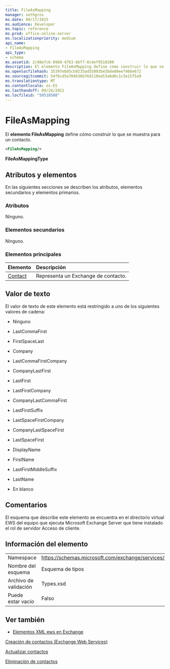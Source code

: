 ```yaml
---
title: FileAsMapping
manager: sethgros
ms.date: 09/17/2015
ms.audience: Developer
ms.topic: reference
ms.prod: office-online-server
ms.localizationpriority: medium
api_name:
- FileAsMapping
api_type:
- schema
ms.assetid: 2c98e7c6-09b0-47b3-bbf7-8c4ef9510280
description: El elemento FileAsMapping define cómo construir lo que se muestra para un contacto.
ms.openlocfilehash: 35397ebd5cb9235ad55093b43bde89eef466e672
ms.sourcegitcommit: 54f6cd5a704b36b76d110ee53a6d6c1c3e15f5a9
ms.translationtype: MT
ms.contentlocale: es-ES
ms.lasthandoff: 09/24/2021
ms.locfileid: "59518508"
---
```

# <a name="fileasmapping"></a>FileAsMapping

El **elemento FileAsMapping** define cómo construir lo que se muestra para un contacto. 
  
```xml
<FileAsMapping/>
```

 **FileAsMappingType**
## <a name="attributes-and-elements"></a>Atributos y elementos

En las siguientes secciones se describen los atributos, elementos secundarios y elementos primarios.
  
### <a name="attributes"></a>Atributos

Ninguno.
  
### <a name="child-elements"></a>Elementos secundarios

Ninguno.
  
### <a name="parent-elements"></a>Elementos principales

|**Elemento**|**Descripción**|
|:-----|:-----|
|[Contact](contact.md) <br/> |Representa un Exchange de contacto.  <br/> |
   
## <a name="text-value"></a>Valor de texto

El valor de texto de este elemento está restringido a uno de los siguientes valores de cadena:
  
- Ninguno
    
- LastCommaFirst
    
- FirstSpaceLast
    
- Company
    
- LastCommaFirstCompany
    
- CompanyLastFirst
    
- LastFirst
    
- LastFirstCompany
    
- CompanyLastCommaFirst
    
- LastFirstSuffix
    
- LastSpaceFirstCompany
    
- CompanyLastSpaceFirst
    
- LastSpaceFirst
    
- DisplayName
    
- FirstName
    
- LastFirstMiddleSuffix
    
- LastName
    
- En blanco
    
## <a name="remarks"></a>Comentarios

El esquema que describe este elemento se encuentra en el directorio virtual EWS del equipo que ejecuta Microsoft Exchange Server que tiene instalado el rol de servidor Acceso de cliente.
  
## <a name="element-information"></a>Información del elemento

|||
|:-----|:-----|
|Namespace  <br/> |https://schemas.microsoft.com/exchange/services/2006/types  <br/> |
|Nombre del esquema  <br/> |Esquema de tipos  <br/> |
|Archivo de validación  <br/> |Types.xsd  <br/> |
|Puede estar vacío  <br/> |Falso  <br/> |
   
## <a name="see-also"></a>Ver también



- [Elementos XML ews en Exchange](ews-xml-elements-in-exchange.md)


[Creación de contactos (Exchange Web Services)](https://msdn.microsoft.com/library/4845917e-70d1-481c-bbd7-011ec6571789%28Office.15%29.aspx)
  
[Actualizar contactos](https://msdn.microsoft.com/library/9a865953-b94a-4229-b632-2dee433314be%28Office.15%29.aspx)
  
[Eliminación de contactos](https://msdn.microsoft.com/library/fcc3dc84-cd3e-455e-a1a7-ae6921c9b588%28Office.15%29.aspx)

